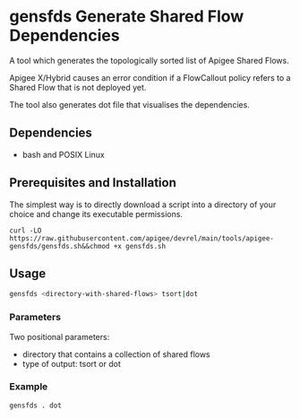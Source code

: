 # gensfds Generate Shared Flow Dependencies

A tool which generates the topologically sorted list of Apigee Shared Flows.

Apigee X/Hybrid causes an error condition if a FlowCallout policy refers to
a Shared Flow that is not deployed yet.

The tool also generates dot file that visualises the dependencies.

## Dependencies

- bash and POSIX Linux

## Prerequisites and Installation

The simplest way is to directly download a script into a directory of your choice
and change its executable permissions.

```
curl -LO https://raw.githubusercontent.com/apigee/devrel/main/tools/apigee-gensfds/gensfds.sh&&chmod +x gensfds.sh
```

## Usage

```bash
gensfds <directory-with-shared-flows> tsort|dot
```

### Parameters

Two positional parameters:

- directory that contains a collection of shared flows
- type of output: tsort or dot

### Example

```bash
gensfds . dot
```